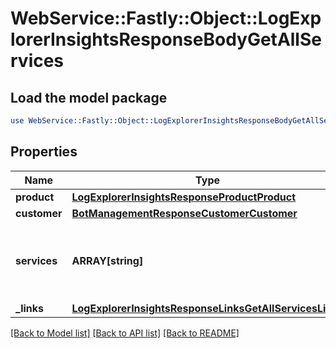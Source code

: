 # WebService::Fastly::Object::LogExplorerInsightsResponseBodyGetAllServices

## Load the model package
```perl
use WebService::Fastly::Object::LogExplorerInsightsResponseBodyGetAllServices;
```

## Properties
Name | Type | Description | Notes
------------ | ------------- | ------------- | -------------
**product** | [**LogExplorerInsightsResponseProductProduct**](LogExplorerInsightsResponseProductProduct.md) |  | [optional] 
**customer** | [**BotManagementResponseCustomerCustomer**](BotManagementResponseCustomerCustomer.md) |  | [optional] 
**services** | **ARRAY[string]** | A ist of services with Log Explorer &amp; Insights enabled. | [optional] 
**_links** | [**LogExplorerInsightsResponseLinksGetAllServicesLinks**](LogExplorerInsightsResponseLinksGetAllServicesLinks.md) |  | [optional] 

[[Back to Model list]](../README.md#documentation-for-models) [[Back to API list]](../README.md#documentation-for-api-endpoints) [[Back to README]](../README.md)


